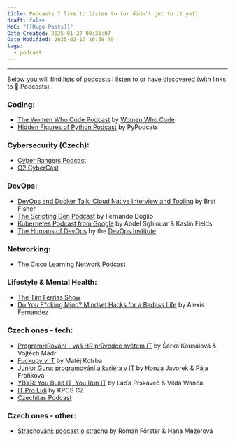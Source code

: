 ```yaml
---
title: Podcasts I like to listen to (or didn't get to it yet)
draft: false
MoC: "[[Hugo Posts]]"
Date Created: 2025-01-27 00:38:07
Date Modified: 2025-02-13 16:58:49
tags:
  - podcast
---
```


---
Below you will find lists of podcasts I listen to or have discovered (with links to 🍏 Podcasts).
### Coding:
- [The Women Who Code Podcast](https://podcasts.apple.com/us/podcast/the-women-who-code-podcast/id1141694878) by [Women Who Code](https://www.womenwhocode.com/)
- [Hidden Figures of Python Podcast](https://podcasts.apple.com/us/podcast/hidden-figures-of-python-podcast/id1720808525) by PyPodcats
### Cybersecurity (Czech):
- [Cyber Rangers Podcast](https://podcasts.apple.com/us/podcast/cyber-rangers-podcast/id1513746938)
- [O2 CyberCast](https://podcasts.apple.com/us/podcast/o2-cybercast/id1634178629)
### DevOps:
- [DevOps and Docker Talk: Cloud Native Interview and Tooling](https://podcast.bretfisher.com/) by Bret Fisher 
- [The Scripting Den Podcast](https://podcasts.apple.com/us/podcast/the-scripting-den-podcast/id1729484590) by Fernando Doglio
- [Kubernetes Podcast from Google](https://podcasts.apple.com/us/podcast/kubernetes-podcast-from-google/id1370049232) by Abdel Sghiouar & Kaslin Fields
- [The Humans of DevOps](https://podcasts.apple.com/us/podcast/the-humans-of-devops-podcast-series/id1478025522) by the [DevOps Institute](https://www.devopsinstitute.com/humans-of-devops-podcast/)
### Networking:
- [The Cisco Learning Network Podcast](https://podcasts.apple.com/us/podcast/the-cisco-learning-network/id1349472942)
### Lifestyle & Mental Health: 
- [The Tim Ferriss Show](https://podcasts.apple.com/us/podcast/the-tim-ferriss-show/id863897795)
- [Do You F\*cking Mind? Mindset Hacks for a Badass Life](https://podcasts.apple.com/ca/podcast/do-you-f-cking-mind/id1502954097) by Alexis Fernandez
### Czech ones - tech:
- [ProgramHRování - váš HR průvodce světem IT](https://podcasts.apple.com/us/podcast/programhrování-váš-hr-průvodce-světem-it/id1593191280) by Šárka Kousalová & Vojtěch Mádr
- [Fuckupy v IT](https://podcasts.apple.com/us/podcast/fuckupy-v-it/id1513940715) by Matěj Kotrba
- [Junior Guru: programování a kariéra v IT](https://podcasts.apple.com/us/podcast/junior-guru-programování-a-kariéra-v-it/id1603653549) by Honza Javorek & Pája Froňková
- [YBYR: You Build IT, You Run IT](https://ybyr.net/podcast/) by Láďa Prskavec & Vilda Wanča
- [IT Pro Lidi](https://podcasts.apple.com/us/podcast/it-pro-lidi/id1698324361) by KPCS CZ
- [Czechitas Podcast](https://ceskepodcasty.cz/podcast/czechitas-podcast)
### Czech ones - other:
- [Strachování: podcast o strachu](https://podcasts.apple.com/us/podcast/strachování/id1617571533) by Roman Förster & Hana Mezerová